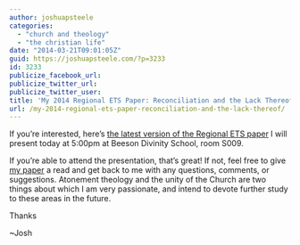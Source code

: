 ```yaml
---
author: joshuapsteele
categories:
  - "church and theology"
  - "the christian life"
date: "2014-03-21T09:01:05Z"
guid: https://joshuapsteele.com/?p=3233
id: 3233
publicize_facebook_url:
publicize_twitter_url:
publicize_twitter_user:
title: 'My 2014 Regional ETS Paper: Reconciliation and the Lack Thereof'
url: /my-2014-regional-ets-paper-reconciliation-and-the-lack-thereof/
---
```


If you’re interested, here’s [the latest version of the Regional ETS paper](https://joshuapsteele.com/wp-content/uploads/2014/03/steele-southeast-ets-2014-paper-final-presesntation-edit.pdf) I will present today at 5:00pm at Beeson Divinity School, room S009.

If you’re able to attend the presentation, that’s great! If not, feel free to give [my paper](https://joshuapsteele.com/wp-content/uploads/2014/03/steele-southeast-ets-2014-paper-final-presesntation-edit.pdf) a read and get back to me with any questions, comments, or suggestions. Atonement theology and the unity of the Church are two things about which I am very passionate, and intend to devote further study to these areas in the future.

Thanks

~Josh